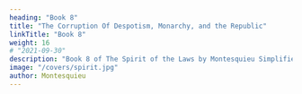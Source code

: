 ```yaml
---
heading: "Book 8"
title: "The Corruption Of Despotism, Monarchy, and the Republic"
linkTitle: "Book 8"
weight: 16
# "2021-09-30"
description: "Book 8 of The Spirit of the Laws by Montesquieu Simplified in 21 chapters"
image: "/covers/spirit.jpg"
author: Montesquieu
---
```


